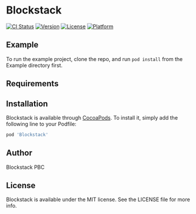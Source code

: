 # Blockstack

[![CI Status](http://img.shields.io/travis/Blockstack/Blockstack.svg?style=flat)](https://travis-ci.org/Blockstack/Blockstack)
[![Version](https://img.shields.io/cocoapods/v/Blockstack.svg?style=flat)](http://cocoapods.org/pods/Blockstack)
[![License](https://img.shields.io/cocoapods/l/Blockstack.svg?style=flat)](http://cocoapods.org/pods/Blockstack)
[![Platform](https://img.shields.io/cocoapods/p/Blockstack.svg?style=flat)](http://cocoapods.org/pods/Blockstack)

## Example

To run the example project, clone the repo, and run `pod install` from the Example directory first.

## Requirements

## Installation

Blockstack is available through [CocoaPods](http://cocoapods.org). To install
it, simply add the following line to your Podfile:

```ruby
pod 'Blockstack'
```

## Author

Blockstack PBC

## License

Blockstack is available under the MIT license. See the LICENSE file for more info.
